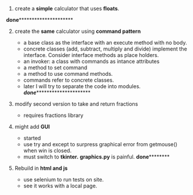 1. create a **simple** calculator that uses **floats**. 

**done***********************

2. create the **same** calculator using **command pattern**
    - a base class as the interface with an execute method with no body.
    - concrete classes (add, subtract, multiply and divide) implement the interface. Consider interface methods as place holders.
    - an invoker: a class with commands as intance attributes
    - a method to set command
    - a method to use command methods. 
    - commands refer to concrete classes.
    - later I will try to separate the code into modules. 
    *************done**********************************

3. modify second version to take and return fractions
    - requires fractions library

4. might add **GUI**
    - started
    - use try and except to surpress graphical error from getmouse() when win is closed.
    - must switch to **tkinter.** **graphics.py** is painful. 
    ************************done******************************** 

5. Rebuild in **html and js**
    - use selenium to run tests on site.
    - see it works with a local page.  